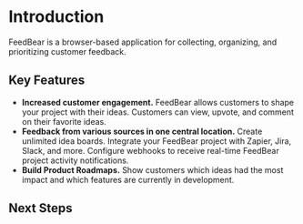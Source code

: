 # Introduction
FeedBear is a browser-based application for collecting, organizing, and prioritizing customer feedback. 

## Key Features
- **Increased customer engagement.** FeedBear allows customers to shape your project with their ideas. Customers can view, upvote, and comment on their favorite ideas.
- **Feedback from various sources in one central location.** Create unlimited idea boards. Integrate your FeedBear project with Zapier, Jira, Slack, and more. Configure webhooks to receive real-time FeedBear project activity notifications.
- **Build Product Roadmaps.** Show customers which ideas had the most impact and which features are currently in development.


## Next Steps
